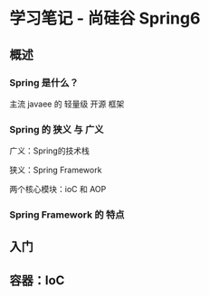 # 学习笔记 - 尚硅谷 Spring6

## 概述

### Spring 是什么？

主流 javaee 的 轻量级 开源 框架

### Spring 的 狭义 与 广义

广义：Spring的技术栈

狭义：Spring Framework

两个核心模块：ioC 和 AOP

### Spring Framework 的 特点

## 入门

## 容器：IoC


